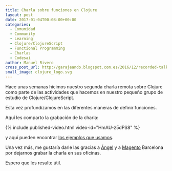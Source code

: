 ```yaml
---
title: Charla sobre funciones en Clojure
layout: post
date: 2017-01-04T00:08:00+00:00
categories:
  - Comunidad
  - Community
  - Learning
  - Clojure/ClojureScript
  - Functional Programming
  - Charlas
  - Codesai
author: Manuel Rivero
cross_post_url: http://garajeando.blogspot.com.es/2016/12/recorded-talk-about-functions-in.html
small_image: clojure_logo.svg
---
```


Hace unas semanas hicimos nuestro segunda charla remota sobre Clojure como parte de las actividades que hacemos en nuestro pequeño grupo de estudio de Clojure/ClojureScript.

Esta vez profundizamos en las diferentes maneras de definir funciones. 

Aquí les comparto la grabación de la charla:

{% include published-video.html video-id="HmAU-z5dPS8" %}

y aquí pueden encontrar [los ejemplos que usamos](https://gist.github.com/trikitrok/b14d12f78113ad8494fc).

Una vez más, me gustaría darle las gracias a [Ángel](https://twitter.com/rojo_angel) y a [Magento](https://twitter.com/magento) Barcelona por dejarnos grabar la charla en sus oficinas.

Espero que les resulte útil.